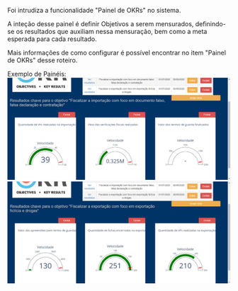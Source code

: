 Foi intrudiza a funcionalidade "Painel de OKRs" no sistema. 

A inteção desse painel é definir Objetivos a serem mensurados, definindo-se 
os resultados que auxiliam nessa mensuração, bem como a meta esperada para
cada resultado.

Mais informações de como configurar é possível encontrar no item 
"Painel de OKRs" desse roteiro.

Exemplo de Painéis:
![Painel OKR](../images/OKRb1.png)
![Painel OKR](../images/OKRb2.png)